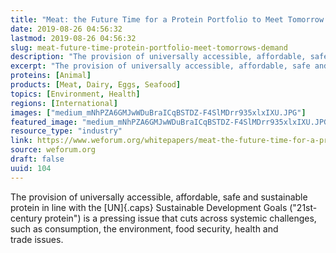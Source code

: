 ```yaml
---
title: "Meat: the Future Time for a Protein Portfolio to Meet Tomorrow’s Demand"
date: 2019-08-26 04:56:32
lastmod: 2019-08-26 04:56:32
slug: meat-future-time-protein-portfolio-meet-tomorrows-demand
description: "The provision of universally accessible, affordable, safe and sustainable protein in line with the UN Sustainable Development Goals (“21st-century protein”) is a pressing issue that cuts across systemic challenges, such as consumption, the environment, food security, health and trade&nbsp;issues."
excerpt: "The provision of universally accessible, affordable, safe and sustainable protein in line with the UN Sustainable Development Goals (“21st-century protein”) is a pressing issue that cuts across systemic challenges, such as consumption, the environment, food security, health and trade&nbsp;issues."
proteins: [Animal]
products: [Meat, Dairy, Eggs, Seafood]
topics: [Environment, Health]
regions: [International]
images: ["medium_mNhPZA6GMJwWDuBraICqBSTDZ-F4SlMDrr935xlxIXU.JPG"]
featured_image: "medium_mNhPZA6GMJwWDuBraICqBSTDZ-F4SlMDrr935xlxIXU.JPG"
resource_type: "industry"
link: https://www.weforum.org/whitepapers/meat-the-future-time-for-a-protein-portfolio-to-meet-tomorrow-s-demand/
source: weforum.org
draft: false
uuid: 104
---
```

The provision of universally accessible, affordable, safe and
sustainable protein in line with the [UN]{.caps} Sustainable Development
Goals ("21st-century protein") is a pressing issue that cuts across
systemic challenges, such as consumption, the environment, food
security, health and trade issues.
